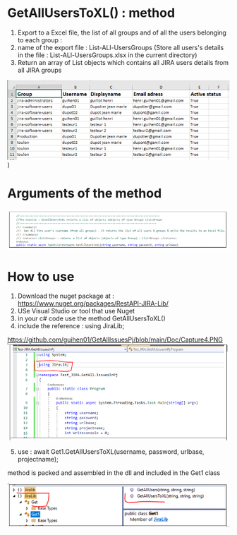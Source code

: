 # GetAllUsersToXL() : method

1. Export to a Excel file, the list of all groups and of all the users belonging to each group : 
2. name of the export file : List-ALl-UsersGroups (Store all users's details in the file : List-ALl-UsersGroups.xlsx in the current directory)
3. Return an array of List objects which contains all JIRA users details from all JIRA groups

![alt text]( https://github.com/guihen01/RestApi-JIRA-Lib/blob/Methods/GetAllUsersDetailToXL/Doc/List-ALl-UsersGroups.PNG "Logo Title Text 1"))

# Arguments of the method 

![alt text](https://github.com/guihen01/RestApi-JIRA-Lib/blob/main/Doc/GetAllUsersToXL/GetAllUsersToXL-def.GIF  "Logo Title Text 1")

# How to use

1. Download the nuget package at : https://www.nuget.org/packages/RestAPI-JIRA-Lib/
2. USe Visual Studio or tool that use Nuget 
3. in your c# code use the method GetAllUsersToXL()
4. include the reference :   using JiraLib;

https://github.com/guihen01/GetAllIssuesPj/blob/main/Doc/Capture4.PNG
![alt text]( https://github.com/guihen01/GetAllIssuesPj/blob/main/Doc/Capture4.PNG "Logo Title Text 1")

5. use : await Get1.GetAllUsersToXL(username, password, urlbase, projectname);

method is packed and assembled in the dll  and included in the Get1 class

![alt text](https://github.com/guihen01/RestApi-JIRA-Lib/blob/main/Doc/GetAllUsersToXL/GetAllUsersToXL-inLib.GIF  "Logo Title Text 1")

